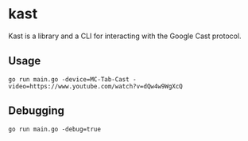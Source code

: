 # kast

Kast is a library and a CLI for interacting with the Google Cast protocol.

## Usage

```
go run main.go -device=MC-Tab-Cast -video=https://www.youtube.com/watch?v=dQw4w9WgXcQ
```

## Debugging

```
go run main.go -debug=true
```
